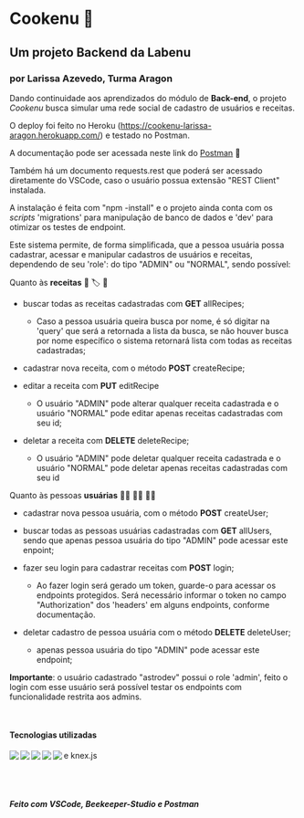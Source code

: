 
# Cookenu :bento:

## Um projeto Backend da Labenu

### por Larissa Azevedo, Turma Aragon

Dando continuidade aos aprendizados do módulo de **Back-end**, o projeto _Cookenu_ busca simular uma rede social de cadastro de usuários e receitas.

O deploy foi feito no Heroku (<https://cookenu-larissa-aragon.herokuapp.com/>) e testado no Postman.

A documentação pode ser acessada neste link do [Postman](https://documenter.getpostman.com/view/20783829/VUjLM7Ju ) :link:

Também há um documento requests.rest que poderá ser acessado diretamente do VSCode, caso o usuário possua extensão "REST Client" instalada.

A instalação é feita com "npm -install" e o projeto ainda conta com os _scripts_ 'migrations' para manipulação de banco de dados e 'dev' para otimizar os testes de endpoint.

Este sistema permite, de forma simplificada, que a pessoa usuária possa cadastrar, acessar e manipular cadastros de usuários e receitas, dependendo de seu 'role': do tipo "ADMIN" ou "NORMAL", sendo possível:

Quanto às **receitas** :page_facing_up: :label: :bookmark_tabs:

* buscar todas as receitas cadastradas com **GET** allRecipes;
  * Caso a pessoa usuária queira busca por nome, é só digitar na 'query' que será a retornada a lista da busca, se não houver busca por nome específico o sistema retornará lista com todas as receitas cadastradas;

* cadastrar nova receita, com o método **POST** createRecipe;

* editar a receita com **PUT** editRecipe
  * O usuário "ADMIN" pode alterar qualquer receita cadastrada e o usuário "NORMAL" pode editar apenas receitas cadastradas com seu id;

* deletar a receita com **DELETE** deleteRecipe;
  * O usuário "ADMIN" pode deletar qualquer receita cadastrada e o usuário "NORMAL" pode deletar apenas receitas cadastradas com seu id

Quanto às pessoas **usuárias** :cook: :man_cook: :woman_cook:

* cadastrar nova pessoa usuária, com o método **POST** createUser;

* buscar todas as pessoas usuárias cadastradas com **GET** allUsers, sendo que apenas pessoa usuária do tipo "ADMIN" pode acessar este enpoint;

* fazer seu login para cadastrar receitas com **POST** login;
  * Ao fazer login será gerado um token, guarde-o para acessar os endpoints protegidos. Será necessário informar o token no campo "Authorization" dos 'headers' em alguns endpoints, conforme documentação.

* deletar cadastro de pessoa usuária com o método **DELETE** deleteUser;
  * apenas pessoa usuária do tipo "ADMIN" pode acessar este endpoint;
  
**Importante**: o usuário cadastrado "astrodev" possui o role 'admin', feito o login com esse usuário será possível testar os endpoints com funcionalidade restrita aos admins.

<br>

#### Tecnologias utilizadas

<img align="left"  src="https://img.shields.io/badge/TypeScript-007ACC?style=for-the-badge&logo=typescript&logoColor=white"/>
<img align="left"  src="https://img.shields.io/badge/Node.js-43853D?style=for-the-badge&logo=node.js&logoColor=white"/>
<img align="left"  src="https://img.shields.io/badge/Express.js-404D59?style=for-the-badge"/>
<img align="left"  src="https://img.shields.io/badge/MySQL-00000F?style=for-the-badge&logo=mysql&logoColor=white"/>
<img align="left"  src="https://img.shields.io/badge/Heroku-430098?style=for-the-badge&logo=heroku&logoColor=white"/> e knex.js

<br><br>
##### Feito com VSCode, Beekeeper-Studio e Postman
